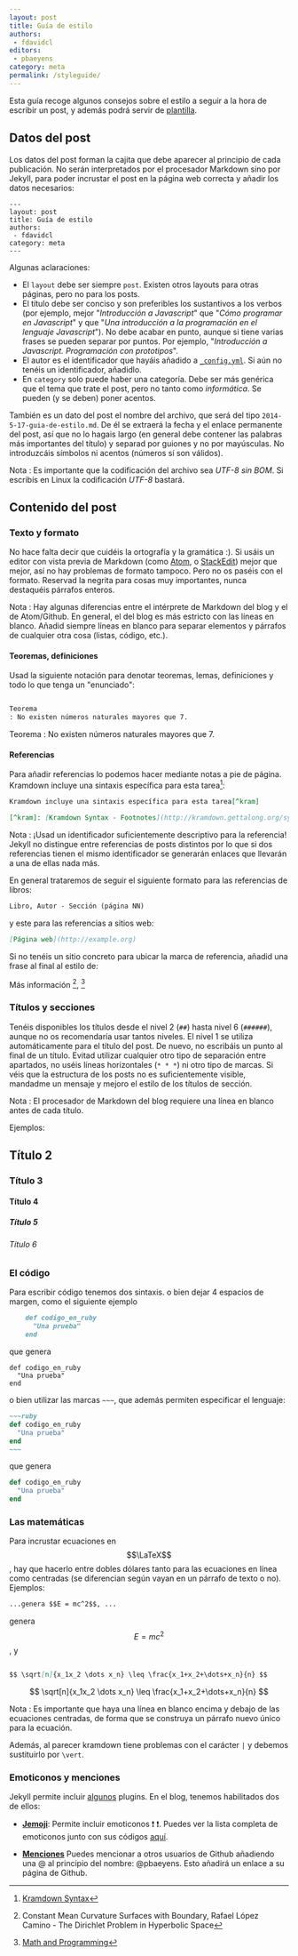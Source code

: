 ```yaml
---
layout: post
title: Guía de estilo
authors:
 - fdavidcl
editors:
 - pbaeyens
category: meta
permalink: /styleguide/
---
```


Esta guía recoge algunos consejos sobre el estilo a seguir
a la hora de escribir un post, y además podrá servir de [plantilla](https://raw.githubusercontent.com/dgiim/blog/gh-pages/guia-de-estilo.md).

## Datos del post
Los datos del post forman la cajita que debe aparecer al principio
de cada publicación. No serán interpretados por el procesador
Markdown sino por Jekyll, para poder incrustar el post en la página
web correcta y añadir los datos necesarios:

    ---
    layout: post
    title: Guía de estilo
    authors:
     - fdavidcl
    category: meta
    ---

Algunas aclaraciones:

 * El `layout` debe ser siempre `post`. Existen otros layouts
 para otras páginas, pero no para los posts.
 * El título debe ser conciso y son preferibles los sustantivos a
 los verbos (por ejemplo, mejor "*Introducción a Javascript*" que
     "*Cómo programar en Javascript*" y que "*Una introducción a la
     programación en el lenguaje Javascript*"). No debe acabar en
     punto, aunque si tiene varias frases se pueden separar por
     puntos. Por ejemplo, "*Introducción a Javascript. Programación
     con prototipos*".
 * El autor es el identificador que hayáis añadido a
 [`_config.yml`](https://github.com/dgiim/blog/blob/gh-pages/_config.yml).
 Si aún no tenéis un identificador, añadidlo.
 * En `category` solo puede haber una categoría. Debe ser más genérica
 que el tema que trate el post, pero no tanto como *informática*. Se
 pueden (y se deben) poner acentos.

También es un dato del post el nombre del archivo, que será del tipo
`2014-5-17-guia-de-estilo.md`. De él se extraerá la fecha y el enlace
permanente del post, así que no lo hagais largo (en general debe
    contener las palabras más importantes del título) y separad por
    guiones y no por mayúsculas. No introduzcáis símbolos ni acentos
    (números sí son válidos).

Nota
: Es importante que la codificación del archivo sea *UTF-8
  sin BOM*. Si escribís en Linux la codificación *UTF-8* bastará.

## Contenido del post

### Texto y formato
No hace falta decir que cuidéis la ortografía y
la gramática :). Si usáis un editor con vista previa de Markdown
(como [Atom](http://www.webupd8.org/2014/05/install-atom-text-editor-in-ubuntu-via-ppa.html),
o [StackEdit](https://stackedit.io/)) mejor que mejor, así no hay
problemas de formato tampoco. Pero no os paséis con el formato. Reservad
la negrita para cosas muy importantes, nunca destaquéis párrafos enteros.

Nota
: Hay algunas diferencias entre el intérprete de Markdown del
  blog y el de Atom/Github. En general, el del blog es más estricto con las
  líneas en blanco. Añadid siempre líneas en blanco para separar elementos
  y párrafos de cualquier otra cosa (listas, código, etc.).

#### Teoremas, definiciones
Usad la siguiente notación para denotar teoremas, lemas, definiciones y
todo lo que tenga un "enunciado":

~~~markdown

Teorema
: No existen números naturales mayores que 7.
~~~

Teorema
: No existen números naturales mayores que 7.

#### Referencias
Para añadir referencias lo podemos hacer mediante notas a pie de página.
Kramdown incluye una sintaxis específica para esta tarea[^kram]:

[^kram]: [Kramdown Syntax](http://kramdown.gettalong.org/syntax.html#footnotes)

~~~markdown
Kramdown incluye una sintaxis específica para esta tarea[^kram]

[^kram]: [Kramdown Syntax - Footnotes](http://kramdown.gettalong.org/syntax.html#footnotes)
~~~

Nota
: ¡Usad un identificador suficientemente descriptivo para la referencia!
  Jekyll no distingue entre referencias de posts distintos por lo que
  si dos referencias tienen el mismo identificador se generarán enlaces que
  llevarán a una de ellas nada más.

En general trataremos de seguir el siguiente formato para las referencias
de libros:

~~~markdown
Libro, Autor - Sección (página NN)
~~~

y este para las referencias a sitios web:

~~~markdown
[Página web](http://example.org)
~~~

Si no tenéis un sitio concreto para ubicar la marca de referencia, añadid
una frase al final al estilo de:

Más información [^camino], [^mathandp]

[^camino]: Constant Mean Curvature Surfaces with Boundary, Rafael López Camino -  The Dirichlet Problem in Hyperbolic Space
[^mathandp]: [Math and Programming](http://jeremykun.com/)

### Títulos y secciones
Tenéis disponibles los títulos desde el nivel 2 (`##`) hasta nivel 6
(`######`), aunque no os recomendaría usar tantos niveles. El nivel 1
se utiliza automáticamente para el título del
post. De nuevo, no escribáis un punto al final de un título. Evitad
utilizar cualquier otro tipo de separación entre apartados, no uséis
líneas horizontales (`* * *`) ni otro tipo de marcas. Si véis que la
estructura de los posts no es suficientemente visible, mandadme un
mensaje y mejoro el estilo de los títulos de sección.

Nota
: El procesador de Markdown del blog requiere una línea en
  blanco antes de cada título.

Ejemplos:

## Título 2

### Título 3

#### Título 4

##### Título 5

###### Título 6

### El código
Para escribir código tenemos dos sintaxis. o bien dejar 4 espacios de
margen, como el siguiente ejemplo

~~~markdown
    def codigo_en_ruby
      "Una prueba"
    end
~~~
que genera

    def codigo_en_ruby
      "Una prueba"
    end

o bien utilizar las marcas `~~~`, que además permiten especificar el
lenguaje:

~~~~markdown
~~~ruby
def codigo_en_ruby
  "Una prueba"
end
~~~
~~~~

que genera

~~~ruby
def codigo_en_ruby
  "Una prueba"
end
~~~

### Las matemáticas
Para incrustar ecuaciones en $$\LaTeX$$, hay que hacerlo entre dobles dólares
tanto para las ecuaciones en línea como centradas (se diferencian según vayan
en un párrafo de texto o no). Ejemplos:

~~~markdown
...genera $$E = mc^2$$, ...
~~~

genera $$E = mc^2$$, y

~~~markdown

$$ \sqrt[n]{x_1x_2 \dots x_n} \leq \frac{x_1+x_2+\dots+x_n}{n} $$

~~~

$$ \sqrt[n]{x_1x_2 \dots x_n} \leq \frac{x_1+x_2+\dots+x_n}{n} $$

Nota
: Es importante que haya una línea en blanco encima y debajo de las ecuaciones
  centradas, de forma que se construya un párrafo nuevo único para la ecuación.

  Además, al parecer kramdown tiene problemas con el carácter `|` y debemos
  sustituirlo por `\vert`.

### Emoticonos y menciones
Jekyll permite incluir [algunos](https://help.github.com/articles/using-jekyll-plugins-with-github-pages/)
plugins. En el blog, tenemos habilitados dos de ellos:

- [**Jemoji**](https://help.github.com/articles/emoji-on-github-pages/): Permite incluir emoticonos :exclamation: :exclamation:. Puedes ver
la lista completa de emoticonos junto con sus códigos [aquí](http://www.emoji-cheat-sheet.com/).

- [**Menciones**](https://help.github.com/articles/mentions-on-github-pages/) Puedes mencionar a
otros usuarios de Github añadiendo una @ al principio del nombre: @pbaeyens. Esto añadirá un enlace
a su página de Github.

